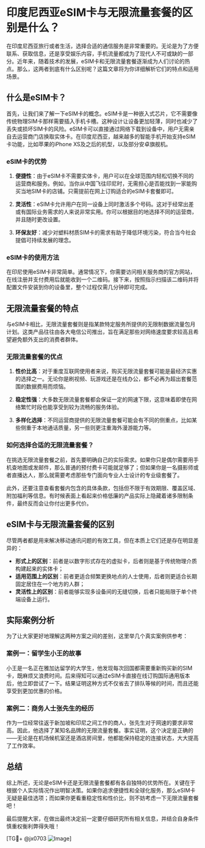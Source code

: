 # 印度尼西亚eSIM卡与无限流量套餐的区别是什么？

在印度尼西亚旅行或者生活，选择合适的通信服务是非常重要的。无论是为了方便联系、获取信息，还是享受娱乐内容，手机流量都成为了现代人不可或缺的一部分。近年来，随着技术的发展，eSIM卡和无限流量套餐逐渐成为人们讨论的热点。那么，这两者到底有什么区别呢？这篇文章将为你详细解析它们的特点和适用场景。

## 什么是eSIM卡？

首先，让我们来了解一下eSIM卡的概念。eSIM卡是一种嵌入式芯片，它不需要像传统物理SIM卡那样需要插入手机卡槽。这种设计让设备更加轻薄，同时也减少了丢失或损坏SIM卡的风险。eSIM卡可以直接通过网络下载到设备中，用户无需亲自去运营商门店换取实体卡。在印度尼西亚，越来越多的智能手机开始支持eSIM卡功能，比如苹果的iPhone XS及之后的机型，以及部分安卓旗舰机。

### eSIM卡的优势

1. **便捷性**：由于eSIM卡不需要实体卡，用户可以在全球范围内轻松切换不同的运营商和服务。例如，当你从中国飞往印尼时，无需担心是否能找到一家能购买当地SIM卡的店铺。只需提前在网上订购适合的eSIM卡套餐即可。
   
2. **灵活性**：eSIM卡允许用户在同一设备上同时激活多个号码。这对于经常出差或有国际业务需求的人来说非常实用。你可以根据目的地选择不同的运营商，并且随时更改设置。

3. **环保友好**：减少对塑料材质SIM卡的需求有助于降低环境污染，符合当今社会提倡可持续发展的理念。

### eSIM卡的使用方法

在印尼使用eSIM卡非常简单。通常情况下，你需要访问相关服务商的官方网站，在线注册并支付费用后就能收到一个二维码。接下来，按照指示扫描该二维码并将配置文件安装到你的设备里，整个过程仅需几分钟即可完成。

## 无限流量套餐的特点

与eSIM卡相比，无限流量套餐则是指某款特定服务所提供的无限制数据流量包月计划。这类产品往往由各大电信公司推出，旨在满足那些对网络速度要求较高且希望避免额外支出的消费者群体。

### 无限流量套餐的优点

1. **性价比高**：对于重度互联网使用者来说，购买无限流量套餐可能是最经济实惠的选择之一。无论你是刷视频、玩游戏还是在线办公，都不必再为超出套餐范围的数据费用而烦恼。

2. **稳定性强**：大多数无限流量套餐都会保证一定的网速下限，这意味着即使在网络繁忙时段也能享受到较为流畅的服务体验。

3. **多样化选择**：不同运营商提供的无限流量套餐可能会有不同的侧重点，比如某些侧重于本地通话质量，另一些则更注重海外漫游能力等。

### 如何选择合适的无限流量套餐？

在挑选无限流量套餐之前，首先要明确自己的实际需求。如果你只是偶尔需要用手机查地图或发邮件，那么普通的预付费卡可能就足够了；但如果你是一名摄影师或者直播达人，那么就需要考虑那些专门面向专业人士设计的专业级套餐了。

此外，还要注意查看套餐内包含的具体条款，包括但不限于有效期限、覆盖区域、附加福利等信息。有时候表面上看起来价格低廉的产品实际上隐藏着诸多限制条件，最终反而会让你付出更多代价。

## eSIM卡与无限流量套餐的区别

尽管两者都是用来解决移动通讯问题的有效工具，但在本质上它们还是存在明显差异的：

- **形式上的区别**：前者是以数字形式存在的虚拟卡，后者则是基于传统物理介质构建起来的实体卡；
- **适用范围上的区别**：前者更适合频繁更换地点的人士使用，后者则更适合长期固定居住在一个地方的人群；
- **灵活性上的区别**：前者能够实现多设备间的无缝切换，后者只能局限于单个终端设备上运行。

## 实际案例分析

为了让大家更好地理解这两种方案之间的差别，这里举几个真实案例供参考：

### 案例一：留学生小王的故事

小王是一名正在雅加达留学的大学生，他发现每次回国都需要重新购买新的SIM卡，既麻烦又浪费时间。后来得知可以通过eSIM卡直接在线订购国际通用版本后，他立即尝试了一下。结果证明这种方式不仅省去了排队等候的时间，而且还能享受到更加优惠的价格。

### 案例二：商务人士张先生的经历

作为一位经常往返于新加坡和印尼之间工作的商人，张先生对于网速的要求非常高。因此，他选择了某知名品牌的无限流量套餐。事实证明，这个决定是正确的——无论是在机场候机室还是酒店房间里，他都能保持稳定的连接状态，大大提高了工作效率。

## 总结

综上所述，无论是eSIM卡还是无限流量套餐都有各自独特的优势所在。关键在于根据个人实际情况作出明智决策。如果你追求便捷性和全球化服务，那么eSIM卡无疑是最佳选项；而如果你更看重稳定性和性价比，则不妨考虑一下无限流量套餐吧！

最后提醒大家，在做出最终决定前一定要仔细研究所有相关信息，并结合自身条件慎重权衡利弊得失哦！

[TG💪+ @jx0703 ![Image](https://github.com/user-attachments/assets/dbca1d08-cadb-493c-b0ec-ad6f7a83f270)]